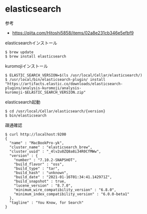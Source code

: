 # elasticsearch

参考
- https://qiita.com/Hitoshi5858/items/02a8e231cb346e5efbf9

elasticsearchインストール
```
$ brew update
$ brew install elasticsearch
```

kuromojiインストール
```
$ ELASTIC_SEARCH_VERSION=$(ls /usr/local/Cellar/elasticsearch/)
$ /usr/local/bin/elasticsearch-plugin/ install "https://artifacts.elastic.co/downloads/elasticsearch-plugins/analysis-kuromoji/analysis-kuromoji-$ELASTIC_SEARCH_VERSION.zip"
```

elasticsearch起動
```
$ cd /usr/local/Cellar/elasticsearch/{version}
$ bin/elasticsearch
```

疎通確認
```
$ curl http://localhost:9200
{
  "name" : "MacBookPro-yk",
  "cluster_name" : "elasticsearch_brew",
  "cluster_uuid" : "_4lv2u8ZQ8a8i34R0CfMWw",
  "version" : {
    "number" : "7.10.2-SNAPSHOT",
    "build_flavor" : "oss",
    "build_type" : "tar",
    "build_hash" : "unknown",
    "build_date" : "2021-01-16T01:34:41.142971Z",
    "build_snapshot" : true,
    "lucene_version" : "8.7.0",
    "minimum_wire_compatibility_version" : "6.8.0",
    "minimum_index_compatibility_version" : "6.0.0-beta1"
  },
  "tagline" : "You Know, for Search"
}
```

